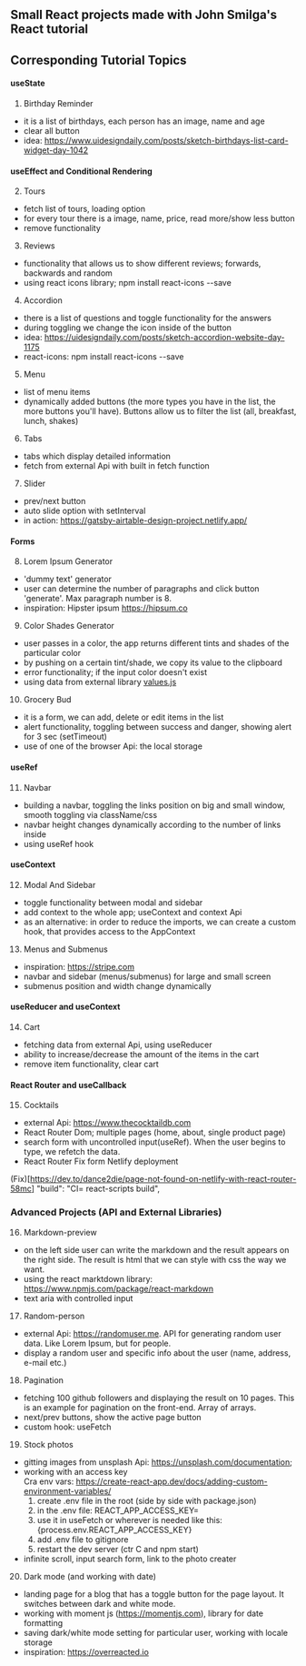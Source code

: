 ## Small React projects made with John Smilga's React tutorial

## Corresponding Tutorial Topics

#### useState

1. Birthday Reminder

- it is a list of birthdays, each person has an image, name and age
- clear all button
- idea: https://www.uidesigndaily.com/posts/sketch-birthdays-list-card-widget-day-1042

#### useEffect and Conditional Rendering

2. Tours

- fetch list of tours, loading option
- for every tour there is a image, name, price, read more/show less button
- remove functionality

3. Reviews

- functionality that allows us to show different reviews; forwards, backwards and random
- using react icons library; npm install react-icons --save

4. Accordion

- there is a list of questions and toggle functionality for the answers
- during toggling we change the icon inside of the button
- idea: https://uidesigndaily.com/posts/sketch-accordion-website-day-1175
- react-icons: npm install react-icons --save

5. Menu

- list of menu items
- dynamically added buttons (the more types you have in the list, the more buttons you'll have). Buttons allow us to filter the list (all, breakfast, lunch, shakes)

6. Tabs

- tabs which display detailed information
- fetch from external Api with built in fetch function

7. Slider

- prev/next button
- auto slide option with setInterval
- in action: https://gatsby-airtable-design-project.netlify.app/

#### Forms

8. Lorem Ipsum Generator

- 'dummy text' generator
- user can determine the number of paragraphs and click button 'generate'. Max paragraph number is 8.
- inspiration: Hipster ipsum https://hipsum.co

9. Color Shades Generator

- user passes in a color, the app returns different tints and shades of the particular color
- by pushing on a certain tint/shade, we copy its value to the clipboard
- error functionality; if the input color doesn't exist
- using data from external library [values.js](https://github.com/noeldelgado/values.js)

10. Grocery Bud

- it is a form, we can add, delete or edit items in the list
- alert functionality, toggling between success and danger, showing alert for 3 sec (setTimeout)
- use of one of the browser Api: the local storage

#### useRef

11. Navbar

- building a navbar, toggling the links position on big and small window, smooth toggling via className/css
- navbar height changes dynamically according to the number of links inside
- using useRef hook

#### useContext

12. Modal And Sidebar

- toggle functionality between modal and sidebar
- add context to the whole app; useContext and context Api
- as an alternative: in order to reduce the imports, we can create a custom hook, that provides access to the AppContext

13. Menus and Submenus

- inspiration: https://stripe.com
- navbar and sidebar (menus/submenus) for large and small screen
- submenus position and width change dynamically

#### useReducer and useContext

14. Cart

- fetching data from external Api, using useReducer
- ability to increase/decrease the amount of the items in the cart
- remove item functionality, clear cart

#### React Router and useCallback

15. Cocktails

- external Api: https://www.thecocktaildb.com
- React Router Dom; multiple pages (home, about, single product page)
- search form with uncontrolled input(useRef). When the user begins to type, we refetch the data.
- React Router Fix form Netlify deployment

(Fix)[https://dev.to/dance2die/page-not-found-on-netlify-with-react-router-58mc]
"build": "CI= react-scripts build",

### Advanced Projects (API and External Libraries)

16. Markdown-preview

- on the left side user can write the markdown and the result appears on the right side. The result is html that we can style with css the way we want.
- using the react marktdown library: https://www.npmjs.com/package/react-markdown
- text aria with controlled input

17. Random-person

- external Api: https://randomuser.me. API for generating random user data. Like Lorem Ipsum, but for people.
- display a random user and specific info about the user (name, address, e-mail etc.)

18. Pagination

- fetching 100 github followers and displaying the result on 10 pages. This is an example for pagination on the front-end. Array of arrays.
- next/prev buttons, show the active page button
- custom hook: useFetch

19. Stock photos

- gitting images from unsplash Api: https://unsplash.com/documentation;
- working with an access key  
  Cra env vars: https://create-react-app.dev/docs/adding-custom-environment-variables/
  1. create .env file in the root (side by side with package.json)
  2. in the .env file: REACT_APP_ACCESS_KEY=
  3. use it in useFetch or wherever is needed like this:  
     {process.env.REACT_APP_ACCESS_KEY}
  4. add .env file to gitignore
  5. restart the dev server (ctr C and npm start)
- infinite scroll, input search form, link to the photo creater

20. Dark mode (and working with date)

- landing page for a blog that has a toggle button for the page layout. It switches between dark and white mode.
- working with moment js (https://momentjs.com), library for date formatting
- saving dark/white mode setting for particular user, working with locale storage
- inspiration: https://overreacted.io
